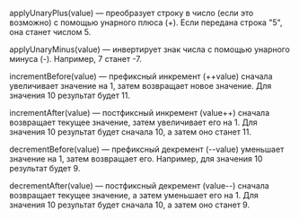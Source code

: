 applyUnaryPlus(value) — преобразует строку в число (если это возможно) с помощью унарного плюса (+). Если передана строка "5", она станет числом 5.

applyUnaryMinus(value) — инвертирует знак числа с помощью унарного минуса (-). Например, 7 станет -7.

incrementBefore(value) — префиксный инкремент (++value) сначала увеличивает значение на 1, затем возвращает новое значение. Для значения 10 результат будет 11.

incrementAfter(value) — постфиксный инкремент (value++) сначала возвращает текущее значение, затем увеличивает его на 1. Для значения 10 результат будет сначала 10, а затем оно станет 11.

decrementBefore(value) — префиксный декремент (--value) уменьшает значение на 1, затем возвращает его. Например, для значения 10 результат будет 9.

decrementAfter(value) — постфиксный декремент (value--) сначала возвращает текущее значение, а затем уменьшает его на 1. Для значения 10 результат будет сначала 10, а затем оно станет 9.